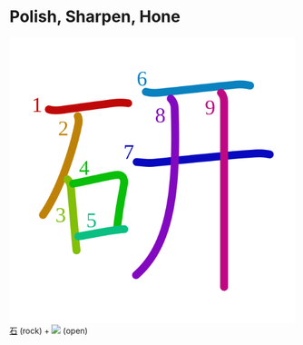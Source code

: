 # Polish, Sharpen, Hone
![7814](Kanji/kanji-colorize/7814.svg)
[石](Kanji/kanji-dict/石.md) (rock) + ![](http://www.kanjidamage.com/assets/radsmall/open-598f270893445214cea8c9c6a4a9722c4f2d3a00fea3d0e5e87519ed14df2cbd.jpg) (open)